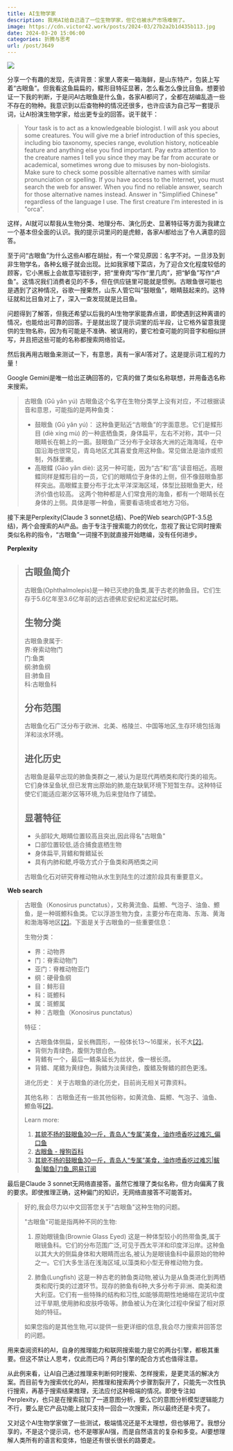 ```yaml
---
title: AI生物学家
description: 我用AI给自己造了一位生物学家，但它也被水产市场难倒了。
image: https://cdn.victor42.work/posts/2024-03/27b2a2b1d435b113.jpg
date: 2024-03-20 15:06:00
categories: 折腾与思考
url: /post/3649
---
```


![](https://cdn.victor42.work/posts/2024-03/27b2a2b1d435b113.jpg)

分享一个有趣的发现，先讲背景：家里人寄来一箱海鲜，是山东特产，包装上写着“古眼鱼”。但我看这鱼扁扁的，鲽形目特征显著，怎么看怎么像比目鱼。想要验证一下我的判断，于是问AI古眼鱼是什么鱼，各家AI都问了，全都在胡编乱造一些不存在的物种。我意识到以后查物种的情况还很多，也许应该为自己写一套提示词，让AI扮演生物学家，给出更专业的回答。说干就干：

> Your task is to act as a knowledgeable biologist. I will ask you about some creatures. You will give me a brief introduction of this species, including bio taxonomy, species range, evolution history, noticeable feature and anything else you find important. Pay extra attention to the creature names I tell you since they may be far from accurate or academical, sometimes wrong due to misuses by non-biologists. Make sure to check some possible alternative names with similar pronunciation or spelling. If you have access to the Internet, you must search the web for answer. When you find no reliable answer, search for those alternative names instead. Answer in "Simplified Chinese" regardless of the language I use.
> The first creature I’m interested in is "orca".

这样，AI就可以帮我从生物分类、地理分布、演化历史、显著特征等方面为我建立一个基本但全面的认识。我的提示词里问的是虎鲸，各家AI都给出了令人满意的回答。

至于问“古眼鱼”为什么这些AI都在胡扯，有一个常见原因：名字不对。一旦涉及到非生物学名，各种幺蛾子就会出现。比如我家楼下菜店，为了迎合文化程度较低的顾客，它小黑板上会故意写错别字，把“里脊肉”写作“里几肉”，把“鲈鱼”写作“卢鱼”。这情况我们消费者见的不多，但在供应链里可能就是惯例。古眼鱼很可能也是遇到了这种情况，谷歌一搜果然，山东人管它叫“鼓眼鱼”，眼睛鼓起来的。这特征就和比目鱼对上了，深入一查发现就是比目鱼。

问题得到了解答，但我还希望以后我的AI生物学家能靠点谱，即使遇到这种离谱的情况，也能给出可靠的回答。于是就出现了提示词里的后半段，让它格外留意我提供的生物名称，因为有可能是不准确、被误用的，要它检查可能的同音字和相似拼写，并且把这些可能的名称都搜索网络验证。

然后我再用古眼鱼来测试一下，有意思，真有一家AI答对了。这是提示词工程的力量！

Google Gemini是唯一给出正确回答的，它真的做了类似名称联想，并用备选名称来搜索。

> 古眼鱼 (Gǔ yǎn yú)
> 古眼鱼这个名字在生物分类学上没有对应，不过根据读音和意思，可能指的是两种鱼类：
>  * 鼓眼鱼 (Gǔ yǎn yú)： 这种鱼更贴近“古眼鱼”的字面意思。它们是鰈形目 (diè xíng mù) 的一种底栖鱼类，身体扁平，左右不对称，其中一只眼睛长在朝上的一面。鼓眼鱼广泛分布于全球各大洲的近海海域，在中国沿海也很常见，青岛地区尤其喜爱食用这种鱼。常见做法是油炸或煎制，外酥里嫩。
>  * 高眼鲽 (Gāo yǎn diè): 这另一种可能，因为“古”和“高”读音相近。高眼鲽同样是鰈形目的一员，它们的眼睛位于身体的上侧，但不像鼓眼鱼那样突出。高眼鲽主要分布于北太平洋深海区域，体型比鼓眼鱼更大，经济价值也较高。
> 这两个物种都是人们常食用的海鱼，都有一个眼睛长在身体的上侧。具体是哪一种鱼，需要看语境或者地方习俗。

接下来是Perplexity(Claude 3 sonnet总结)、Poe的Web search(GPT-3.5总结)，两个会搜索的AI产品。由于专注于搜索能力的优化，忽视了我让它同时搜索类似名称的指令，“古眼鱼”一词搜不到就直接开始瞎编，没有任何进步。

**Perplexity**

> ## 古眼鱼简介
> 
> 古眼鱼(Ophthalmolepis)是一种已灭绝的鱼类,属于古老的肺鱼目。它们生存于5.6亿年至3.6亿年前的远古德佛尼安纪和泥盆纪时期。
> 
> ## 生物分类
> 
> 古眼鱼隶属于:  
> 界:脊索动物门  
> 门:鱼类  
> 纲:肺鱼纲  
> 目:肺鱼目  
> 科:古眼鱼科
> 
> ## 分布范围
> 
> 古眼鱼化石广泛分布于欧洲、北美、格陵兰、中国等地区,生存环境包括海洋和淡水环境。
> 
> ## 进化历史
> 
> 古眼鱼是最早出现的肺鱼类群之一,被认为是现代两栖类和爬行类的祖先。它们身体呈鱼状,但已发育出原始的肺,能在缺氧环境下短暂生存。这种特征使它们能适应潮汐区等环境,为后来登陆作了铺垫。
> 
> ## 显著特征
> 
> - 头部较大,眼睛位置较高且突出,因此得名"古眼鱼"
> - 口部位置较低,适合捕食底栖生物
> - 身体扁平,背鳍和臀鳍延长
> - 具有内肺和鳃,呼吸方式介于鱼类和两栖类之间
> 
> 古眼鱼化石对研究脊椎动物从水生到陆生的过渡阶段具有重要意义。

**Web search**

> 古眼鱼（Konosirus punctatus），又称黄流鱼、扁鰶、气泡子、油鱼、鰶鱼，是一种斑鰶科鱼类。它以浮游生物为食，主要分布在南海、东海、黄海和渤海等地区[[2]](https://baike.sogou.com/v101570476.htm)。下面是关于古眼鱼的一些重要信息：
> 
> 生物分类：
> - 界：动物界
> - 门：脊索动物门
> - 亚门：脊椎动物亚门
> - 纲：硬骨鱼纲
> - 目：鲱形目
> - 科：斑鰶科
> - 属：斑鰶属
> - 种：古眼鱼（Konosirus punctatus）
> 
> 特征：
> - 古眼鱼体侧扁，呈长椭圆形，一般体长13～16厘米，长不大[[2]](https://baike.sogou.com/v101570476.htm)。
> - 背侧为青绿色，腹侧为银白色。
> - 背鳍有一个，最后一鳍条延长为丝状，像一根长须。
> - 背鳍、尾鳍为黄绿色，胸鳍为淡黄绿色，腹鳍及臀鳍的颜色更浅。
> 
> 进化历史：
> 关于古眼鱼的进化历史，目前尚无相关可靠资料。
> 
> 其他名称：
> 古眼鱼还有一些其他俗称，如黄流鱼、扁鰶、气泡子、油鱼、鰶鱼等[[2]](https://baike.sogou.com/v101570476.htm)。
> 
> Learn more:
> 1. [其貌不扬的鼓眼鱼30一斤，青岛人“专属”美食，油炸喷香吃过难忘_偏口鱼](https://www.sohu.com/a/491048259_100022807)
> 2. [古眼鱼 - 搜狗百科](https://baike.sogou.com/v101570476.htm)
> 3. [其貌不扬的鼓眼鱼30一斤，青岛人“专属”美食，油炸喷香吃过难忘|鲅鱼|鲳鱼|刀鱼_网易订阅](https://www.163.com/dy/article/GKBO40CG0522UM59.html)

最后是Claude 3 sonnet无网络直接答。虽然它推理了类似名称，但方向偏离了我的要求。即使推理正确，这种偏门的知识，无网络直接答不可能答对。

> 好的,我会尽力以中文回答您关于"古眼鱼"这种生物的问题。
> 
> "古眼鱼"可能是指两种不同的生物:
> 
> 1. 原始眼镜鱼(Brownie Glass Eyed)
> 这是一种体型较小的热带鱼类,属于眼镜鱼科。它们的分布范围广泛,可见于西太平洋和印度洋沿岸。这种鱼以其大大的侧扁身体和大眼睛而出名,被认为是眼镜鱼科中最原始的物种之一。它们大多生活在浅海区域,以藻类和小型无脊椎动物为食。
> 
> 2. 肺鱼(Lungfish)
> 这是一种古老的肺鱼类动物,被认为是从鱼类进化到两栖类和爬行类的过渡环节。现存的肺鱼有6种,大多分布于非洲、南美和澳大利亚。它们有一些特殊的结构和习性,如能够周期性地蜷缩在泥坑中度过干旱期,使用肺和皮肤呼吸等。肺鱼被认为在演化过程中保留了相对原始的特征。
> 
> 如果您指的是其他生物,可以提供一些更详细的信息,我会尽力搜索并回答您的问题。

用来查阅资料的AI，自身的推理能力和联网搜索能力是它的两台引擎，都极其重要。但这不禁让人思考，仅此而已吗？两台引擎的配合方式也值得注意。

从此例来看，让AI自己通过推理来判断何时搜索、怎样搜索，是更灵活的解决方案。而目前专为搜索优化的AI，把推理和搜索两个步骤割裂开了，只能先一次性执行搜索，再基于搜索结果推理，无法应付这种极端的情况。即使专注如Perplexity，也只是在搜索前加了一道意图分析，要么它的意图分析模型逻辑能力不行，要么是它产品功能上就只支持一回合一次搜索，所以最终还是卡壳了。

又对这个AI生物学家做了一些测试，极端情况还是不太理想，但也够用了。我想分享的，不是这个提示词，也不是哪家AI强，而是自然语言的复杂和多变。AI要想理解人类所有的语言和变体，怕是还有很长很长的路要走。
